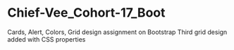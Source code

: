# Chief-Vee_Cohort-17_Boot
Cards, Alert, Colors, Grid design assignment on Bootstrap
Third grid design added with CSS properties 
